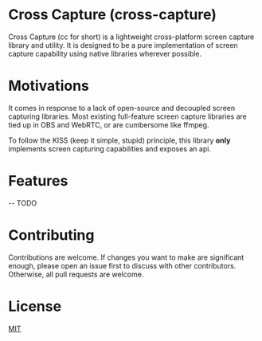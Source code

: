 # Cross Capture (cross-capture)
Cross Capture (cc for short) is a lightweight cross-platform screen capture library and utility. It is designed to be a pure implementation of screen capture capability using native libraries wherever possible.

# Motivations

It comes in response to a lack of open-source and decoupled screen capturing libraries. Most existing full-feature screen capture libraries are tied up in OBS and WebRTC, or are cumbersome like ffmpeg.

To follow the KISS (keep it simple, stupid) principle, this library **only** implements screen capturing capabilities and exposes an api.

# Features

-- TODO

# Contributing
Contributions are welcome. If changes you want to make are significant enough, please open an issue first to discuss with other contributors. Otherwise, all pull requests are welcome.

# License
[MIT](https://choosealicense.com/licenses/mit/)